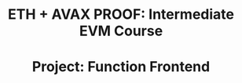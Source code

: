 <h1 align="center">ETH + AVAX PROOF: Intermediate EVM Course</h1>
<h1 align="center">Project: Function Frontend</h1>

